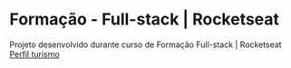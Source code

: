 # Formação - Full-stack | Rocketseat
Projeto desenvolvido durante curso de Formação Full-stack | Rocketseat</br>
<a href="https://marcialima43.github.io/Travelgran/"> Perfil turismo  </a>